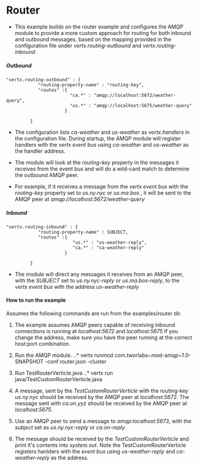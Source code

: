 Router
==============

* This example builds on the router example and configures the AMQP module to provide a more custom approach for routing for both inbound and outbound messages, based on the mapping provided in the configuration file under *vertx.routing-outbound* and *vertx.routing-inbound*.

##### Outbound
```
"vertx.routing-outbound" : {
			"routing-property-name" : "routing-key", 
			"routes" :{
						"ca.*" : "amqp://localhost:5672/weather-query",
						"us.*" : "amqp://localhost:5675/weather-query"
	     			  }
	         
	     }
```
* The configuration lists *ca-weather* and *us-weather* as *vertx.handlers* in the configuration file. During startup, the AMQP module will register handlers with the *vertx event bus* using *ca-weather* and *us-weather* as the handler address.

* The module will look at the *routing-key* property in the messages it receives from the event bus and will do a wild-card match to determine the outbound AMQP peer.

* For example, if it receives a message from the *vertx event bus* with the *routing-key* property set to *us.ny.nyc* or *us.ma.bos* , it will be sent to the AMQP peer at *amqp://localhost:5672/weather-query*


##### Inbound
```
"vertx.routing-inbound" : {
			"routing-property-name" : SUBJECT, 
			"routes" :{
						 "us.*" : "us-weather-reply",
						 "ca.*" : "ca-weather-reply"
	     			  }
	         
	     } 
```
* The module will direct any messages it receives from an AMQP peer, with the *SUBJECT* set to *us.ny.nyc-reply* or *us.ma.bos-reply*, to the *vertx event bus* with the address *us-weather-reply*

#### How to run the example
Assumes the following commands are run from the examples/router dir.

1. The example assumes AMQP peers capable of receiving inbound connections is running at *localhost:5672* and *localhost:5675*
   If you change the address, make sure you have the peer running at the correct host:port combination.
   
2. Run the AMQP module.
..* vertx runmod com.tworlabs~mod-amqp~1.0-SNAPSHOT -conf router.json -cluster

3. Run TestRouterVerticle.java
..* vertx run java/TestCustomRouterVerticle.java

4. A message, sent by the *TestCustomRouterVerticle* with the routing-key *us.ny.nyc* should be received by the AMQP peer at *localhost:5672*. The message sent with *ca.on.yyz* should be received by the AMQP peer at *localhost:5675*.

5. Use an AMQP peer to send a message to *amqp:localhost:5673*, with the *subject* set as *us.ny.nyc-reply* or *ca.on-reply*.

6. The message should be received by the *TestCustomRouterVerticle* and print it's contents into *system.out*.
   Note the TestCustomRouterVerticle registers hanlders with the *event bus* using *us-weather-reply* and *ca-weather-reply* as the address.

